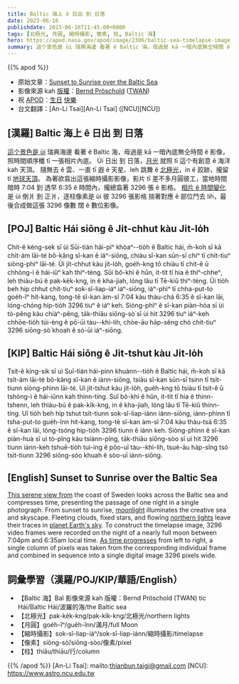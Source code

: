 ```yaml
---
title: Baltic 海上 ê 日出 到 日落
date: 2023-06-16
publishdate: 2023-06-16T11:45:00+0800
tags: [北極光, 月圓, 縮時攝影, 像素, 柱, Baltic 海]
hero: https://apod.nasa.gov/apod/image/2306/baltic-sea-timelapse-image_with-timescale600.jpg
summary: 這个景色是 ùi 瑞典海邊 看著 ê Baltic 海，毋過是 kā 一暗內底無仝時間 ê 影像，照時間順序櫼 tī 一張相片內底。
---
```


{{% apod %}}

- 原始文章：[Sunset to Sunrise over the Baltic Sea](https://apod.nasa.gov/apod/)
- 影像來源 kah [版權][copyright]：[Bernd Pröschold](https://www.sternstunden.net/) ([TWAN](https://www.twanight.org))
- 祝 [APOD][APOD]：[生日][Birthday] [快樂][Happy]
- 台文翻譯：[An-Li Tsai][An-Li Tsai] ([NCU][NCU])

## [漢羅] Baltic 海上 ê 日出 到 日落
[這个景色是 ùi][This serene view from] 瑞典海邊 看著 ê Baltic 海，毋過是 kā 一暗內底無仝時間 ê 影像，照時間順序櫼 tī 一張相片內底。
Ùi 日出 到 日落，[月光][moonlight] 就照 tī 這个有創意 ê 海洋 kah 天頂。
隨無去 ê 雲、一直 tī 遐 ê 天星、leh 跳舞 ê [北極光][northern lights]，in ê 跤跡，攏留 tī [地球天頂][planet Earth's sky]。
為著欲翕出這張縮時攝影影像，影片 tī 差不多月圓彼工，當地時間 暗時 7:04 到 透早 6:35 ê 時間內，攏總翕著 3296 張 ê 影格。
[相片 ê 時間變化][As time progresses] 是 ùi 倒爿 到 正爿，逐柱像素是 ùi 彼 3296 張影格 揣著對應 ê 部位鬥去 lih，最後合成做這張 3296 像數 闊 ê 數位影像。

## [POJ] Baltic Hái siōng ê Ji̍t-chhut kàu Ji̍t-lo̍h
Chit-ê kéng-sek sī ùi Sūi-tián hái-piⁿ khòaⁿ--tio̍h ê Baltic hái, m̄-koh sī kā chi̍t-àm lāi-té bô-kâng sî-kan ê iáⁿ-siōng, chiàu sî-kan sūn-sī chiⁿ tī chi̍t-tiuⁿ siòng-phìⁿ lāi-té.
Ùi ji̍t-chhut kàu ji̍t-lo̍h, goe̍h-kng tō chiàu tī chit-ê ū chhòng-ì ê hái-iûⁿ kah thiⁿ-téng.
Sûi bô-khì ê hûn, it-ti̍t tī hia ê thiⁿ-chheⁿ, leh thiàu-bú ê pak-ke̍k-kng, in ê kha-jiah, lóng lâu tī Tē-kiû thiⁿ-téng.
Ūi tio̍h beh hip chhut chit-tiuⁿ sok-sî-liap-iáⁿ iáⁿ-siōng, iáⁿ-phìⁿ tī chha-put-to goe̍h-îⁿ hit-kang, tong-tē sî-kan àm-sî 7:04 kàu thàu-chá 6:35 ê sî-kan lāi, lóng-chóng hip-tio̍h 3296 tiuⁿ ê iáⁿ keh.
Siòng-phìⁿ ê sî-kan piàn-hòa sī ùi tò-pêng kàu chiàⁿ-pêng, ta̍k-thiāu siōng-sò͘ sī ùi hit 3296 tiuⁿ iáⁿ-keh chhōe-tio̍h tùi-èng ê pō͘-ūi tàu--khì-lih, chòe-āu ha̍p-sêng chò chit-tiuⁿ 3296 siōng-sò͘ khoah ê sò͘-ūi iáⁿ-siōng.

## [KIP] Baltic Hái siōng ê Ji̍t-tshut kàu Ji̍t-lo̍h
Tsit-ê kíng-sik sī uì Suī-tián hái-pinn khuànn--tio̍h ê Baltic hái, m̄-koh sī kā tsi̍t-àm lāi-té bô-kâng sî-kan ê iánn-siōng, tsiàu sî-kan sūn-sī tsinn tī tsi̍t-tiunn siòng-phìnn lāi-té.
Uì ji̍t-tshut kàu ji̍t-lo̍h, gue̍h-kng tō tsiàu tī tsit-ê ū tshòng-ì ê hái-iûnn kah thinn-tíng.
Suî bô-khì ê hûn, it-ti̍t tī hia ê thinn-tshenn, leh thiàu-bú ê pak-ki̍k-kng, in ê kha-jiah, lóng lâu tī Tē-kiû thinn-tíng.
Uī tio̍h beh hip tshut tsit-tiunn sok-sî-liap-iánn iánn-siōng, iánn-phìnn tī tsha-put-to gue̍h-înn hit-kang, tong-tē sî-kan àm-sî 7:04 kàu thàu-tsá 6:35 ê sî-kan lāi, lóng-tsóng hip-tio̍h 3296 tiunn ê iánn keh.
Siòng-phìnn ê sî-kan piàn-huà sī uì tò-pîng kàu tsiànn-pîng, ta̍k-thiāu siōng-sòo sī uì hit 3296 tiunn iánn-keh tshuē-tio̍h tuì-ìng ê pōo-uī tàu--khì-lih, tsuè-āu ha̍p-sîng tsò tsit-tiunn 3296 siōng-sòo khuah ê sòo-uī iánn-siōng.

## [English] Sunset to Sunrise over the Baltic Sea
[This serene view from][This serene view from] the coast of Sweden looks across the Baltic sea and compresses time, presenting the passage of one night in a single photograph.
From sunset to sunrise, [moonlight][moonlight] illuminates the creative sea and skyscape.
Fleeting clouds, fixed stars, and flowing [northern lights][northern lights] leave their traces in [planet Earth's sky][planet Earth's sky].
To construct the timelapse image, 3296 video frames were recorded on the night of a nearly full moon between 7:04pm and 6:35am local time.
[As time progresses][As time progresses] from left to right, a single column of pixels was taken from the corresponding individual frame and combined in sequence into a single digital image 3296 pixels wide.

## 詞彙學習（漢羅/POJ/KIP/華語/English）
- 【Baltic 海】Bal
影像來源 kah 版權：Bernd Pröschold (TWAN)
tic Hái/Baltic Hái/波羅的海/the Baltic sea
- 【北極光】pak-ke̍k-kng/pak-ki̍k-kng/北極光/northern lights
- 【月圓】goe̍h-îⁿ/gue̍h-înn/滿月/full Moon
- 【縮時攝影】sok-sî-liap-iáⁿ/sok-sî-liap-iánn/縮時攝影/timelapse
- 【像素】siōng-sò͘/siōng-sòo/像素/pixel
- 【柱】thiāu/thiāu/行/column

{{% /apod %}}
[An-Li Tsai]: mailto:thianbun.taigi@gmail.com
[NCU]: https://www.astro.ncu.edu.tw

[copyright]: https://apod.nasa.gov/apod/fap/lib/about_apod.html#srapply
[License]: https://creativecommons.org/licenses/by/2.0/

[This serene view from]:https://vimeo.com/834367421
[moonlight]:https://www.sternstunden.net/moonlight.html
[northern lights]:https://www.sternstunden.net/moonlight.html
[planet Earth's sky]:https://solarsystem.nasa.gov/skywatching/whats-up/
[As time progresses]:https://apod.nasa.gov/apod/image/2306/baltic-sea-timelapse-image_with-timescale600.jpg

[Happy]:https://www.minorplanetcenter.net/db_search/show_object?utf8=%E2%9C%93&object_id=Nemiroff
[Birthday]:https://www.minorplanetcenter.net/db_search/show_object?utf8=%E2%9C%93&object_id=Bonnell
[APOD]:https://apod.nasa.gov/apod/ap950616.html

